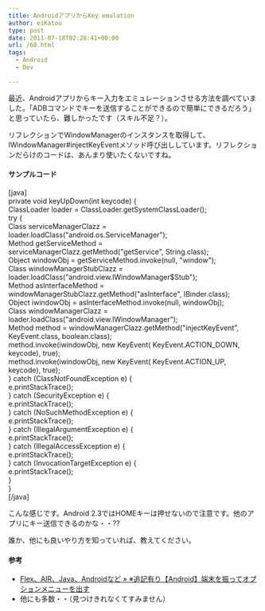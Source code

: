 ```yaml
---
title: AndroidアプリからKey emulation
author: eiKatou
type: post
date: 2011-07-18T02:28:41+00:00
url: /68.html
tags:
  - Android
  - Dev

---
```

<div class="section">
  <p>
    最近、Androidアプリからキー入力をエミュレーションさせる方法を調べていました。「ADBコマンドでキーを送信することができるので簡単にできるだろう」と思っていたら、難しかったです（スキル不足？）。
  </p>
  
  <p>
    リフレクションでWindowManagerのインスタンスを取得して、IWindowManager#injectKeyEventメソッド呼び出ししています。リフレクションだらけのコードは、あんまり使いたくないですね。
  </p>
  
  <h4>
    サンプルコード
  </h4>
  
  <p>
    [java]<br /> private void keyUpDown(int keycode) {<br /> ClassLoader loader = ClassLoader.getSystemClassLoader();<br /> try {<br /> Class serviceManagerClazz = loader.loadClass("android.os.ServiceManager");<br /> Method getServiceMethod = serviceManagerClazz.getMethod("getService", String.class);<br /> Object windowObj = getServiceMethod.invoke(null, "window");<br /> Class windowManagerStubClazz = loader.loadClass("android.view.IWindowManager$Stub");<br /> Method asInterfaceMethod = windowManagerStubClazz.getMethod("asInterface", IBinder.class);<br /> Object iwindowObj = asInterfaceMethod.invoke(null, windowObj);<br /> Class windowManagerClazz = loader.loadClass("android.view.IWindowManager");<br /> Method method = windowManagerClazz.getMethod("injectKeyEvent", KeyEvent.class, boolean.class);<br /> method.invoke(iwindowObj, new KeyEvent( KeyEvent.ACTION_DOWN, keycode), true);<br /> method.invoke(iwindowObj, new KeyEvent( KeyEvent.ACTION_UP, keycode), true);<br /> } catch (ClassNotFoundException e) {<br /> e.printStackTrace();<br /> } catch (SecurityException e) {<br /> e.printStackTrace();<br /> } catch (NoSuchMethodException e) {<br /> e.printStackTrace();<br /> } catch (IllegalArgumentException e) {<br /> e.printStackTrace();<br /> } catch (IllegalAccessException e) {<br /> e.printStackTrace();<br /> } catch (InvocationTargetException e) {<br /> e.printStackTrace();<br /> }<br /> }<br /> [/java]
  </p>
  
  <p>
    こんな感じです。Android 2.3ではHOMEキーは押せないので注意です。他のアプリにキー送信できるのかな・・??
  </p>
  
  <p>
    誰か、他にも良いやり方を知っていれば、教えてください。
  </p>
  
  <h4>
    参考
  </h4>
  
  <ul>
    <li>
      <a href="http://stachibana.biz/?p=427" target="_blank">Flex、AIR、Java、Androidなど » ※追記有り【Android】端末を振ってオプションメニューを出す</a>
    </li>
    <li>
      他にも多数・・（見つけきれなくてすみません）
    </li>
  </ul>
</div>
